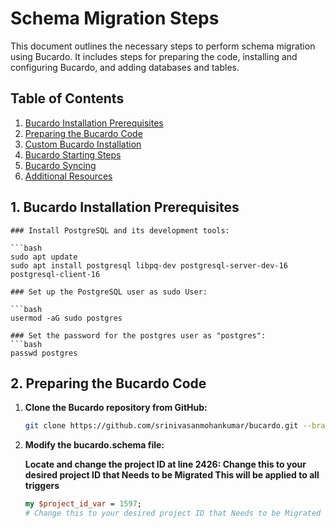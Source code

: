 # Schema Migration Steps

This document outlines the necessary steps to perform schema migration using Bucardo. It includes steps for preparing the code, installing and configuring Bucardo, and adding databases and tables.

## Table of Contents

1. [Bucardo Installation Prerequisites](#2-bucardo-installation-prerequisites)
2. [Preparing the Bucardo Code](#1-preparing-the-bucardo-code)
4. [Custom Bucardo Installation](#3-custom-bucardo-installation)
3. [Bucardo Starting Steps](#4-bucardo-starting-steps)
4. [Bucardo Syncing](#5-bucardo-syncing)
5. [Additional Resources](#6-additional-resources)

## 1. Bucardo Installation Prerequisites

    ### Install PostgreSQL and its development tools:

    ```bash
    sudo apt update
    sudo apt install postgresql libpq-dev postgresql-server-dev-16 postgresql-client-16

    ### Set up the PostgreSQL user as sudo User:

    ```bash
    usermod -aG sudo postgres
    
    ### Set the password for the postgres user as "postgres":
    ```bash
    passwd postgres




## 2. Preparing the Bucardo Code

1. **Clone the Bucardo repository from GitHub:**
   ```bash
   git clone https://github.com/srinivasanmohankumar/bucardo.git --branch schema-migration-v3

2. **Modify the bucardo.schema file:**

    **Locate and change the project ID at line 2426: Change this to your desired project ID that Needs to be Migrated This will be applied to all triggers**

    ```perl
    my $project_id_var = 1597; 
    # Change this to your desired project ID that Needs to be Migrated This will be applied to all triggers
